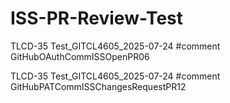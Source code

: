 # ISS-PR-Review-Test

TLCD-35 Test_GITCL4605_2025-07-24 #comment GitHubOAuthCommISSOpenPR06

TLCD-35 Test_GITCL4605_2025-07-24 #comment GitHubPATCommISSChangesRequestPR12
